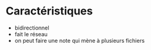 
# Caractéristiques
- bidirectionnel
- fait le réseau
- on peut faire une note qui mène à plusieurs  fichiers 